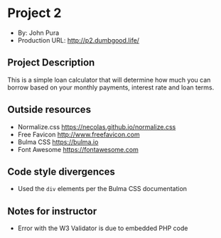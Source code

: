 # Project 2
+ By: John Pura
+ Production URL: <http://p2.dumbgood.life/>

## Project Description
This is a simple loan calculator that will determine how much you can borrow based on your monthly payments, interest rate and loan terms.

## Outside resources
* Normalize.css <https://necolas.github.io/normalize.css>
* Free Favicon <http://www.freefavicon.com>
* Bulma CSS <https://bulma.io>
* Font Awesome <https://fontawesome.com>

## Code style divergences
* Used the `div` elements per the Bulma CSS documentation

## Notes for instructor
* Error with the W3 Validator is due to embedded PHP code
